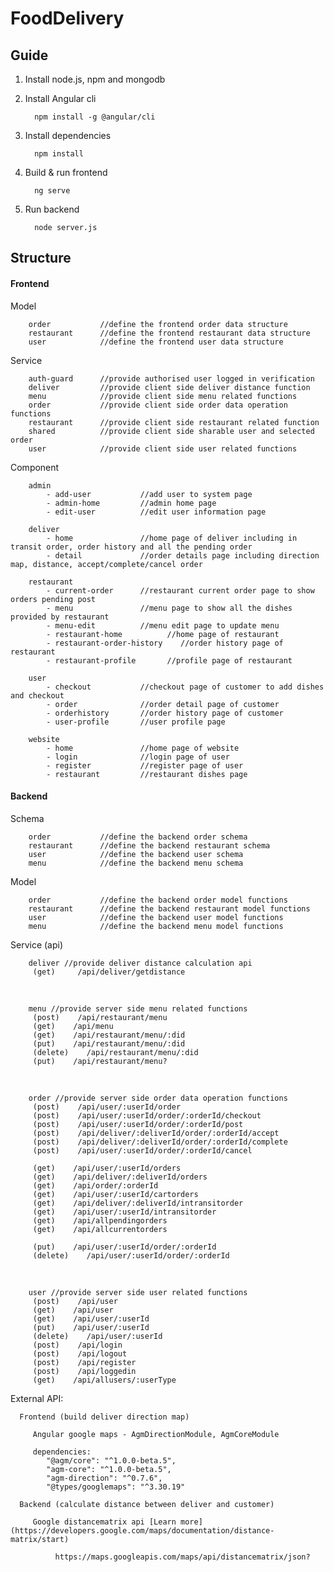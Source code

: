 # FoodDelivery

## Guide

   1. Install node.js, npm and mongodb
   2. Install Angular cli
   
            npm install -g @angular/cli
        
   3. Install dependencies
   
            npm install
        
   4. Build & run frontend
   
            ng serve
        
   5. Run backend
   
            node server.js
        
## Structure

#### Frontend
    
   Model
   
        order           //define the frontend order data structure
        restaurant      //define the frontend restaurant data structure
        user            //define the frontend user data structure
   Service
   
        auth-guard      //provide authorised user logged in verification
        deliver         //provide client side deliver distance function
        menu            //provide client side menu related functions
        order           //provide client side order data operation functions
        restaurant      //provide client side restaurant related function
        shared          //provide client side sharable user and selected order
        user            //provide client side user related functions
   Component
   
        admin
            - add-user           //add user to system page
            - admin-home         //admin home page
            - edit-user          //edit user information page
            
        deliver
            - home               //home page of deliver including in transit order, order history and all the pending order
            - detail             //order details page including direction map, distance, accept/complete/cancel order
            
        restaurant
            - current-order      //restaurant current order page to show orders pending post
            - menu               //menu page to show all the dishes provided by restaurant
            - menu-edit          //menu edit page to update menu
            - restaurant-home          //home page of restaurant
            - restaurant-order-history    //order history page of restaurant
            - restaurant-profile       //profile page of restaurant
            
        user
            - checkout           //checkout page of customer to add dishes and checkout
            - order              //order detail page of customer
            - orderhistory       //order history page of customer
            - user-profile       //user profile page
            
        website
            - home               //home page of website
            - login              //login page of user
            - register           //register page of user
            - restaurant         //restaurant dishes page

#### Backend
    
   Schema
   
        order           //define the backend order schema
        restaurant      //define the backend restaurant schema
        user            //define the backend user schema
        menu            //define the backend menu schema  
   Model
   
        order           //define the backend order model functions
        restaurant      //define the backend restaurant model functions
        user            //define the backend user model functions
        menu            //define the backend menu model functions
   Service (api)
   
        deliver //provide deliver distance calculation api
         (get)     /api/deliver/getdistance
<br>
        
        menu //provide server side menu related functions
         (post)    /api/restaurant/menu
         (get)    /api/menu
         (get)    /api/restaurant/menu/:did
         (put)    /api/restaurant/menu/:did
         (delete)    /api/restaurant/menu/:did
         (put)    /api/restaurant/menu?
<br>   

        order //provide server side order data operation functions
         (post)    /api/user/:userId/order
         (post)    /api/user/:userId/order/:orderId/checkout
         (post)    /api/user/:userId/order/:orderId/post
         (post)    /api/deliver/:deliverId/order/:orderId/accept
         (post)    /api/deliver/:deliverId/order/:orderId/complete
         (post)    /api/user/:userId/order/:orderId/cancel

         (get)    /api/user/:userId/orders
         (get)    /api/deliver/:deliverId/orders
         (get)    /api/order/:orderId
         (get)    /api/user/:userId/cartorders
         (get)    /api/deliver/:deliverId/intransitorder
         (get)    /api/user/:userId/intransitorder
         (get)    /api/allpendingorders
         (get)    /api/allcurrentorders
         
         (put)    /api/user/:userId/order/:orderId
         (delete)    /api/user/:userId/order/:orderId

<br>

        user //provide server side user related functions
         (post)    /api/user
         (get)    /api/user
         (get)    /api/user/:userId
         (put)    /api/user/:userId
         (delete)    /api/user/:userId
         (post)    /api/login
         (post)    /api/logout
         (post)    /api/register
         (post)    /api/loggedin
         (get)    /api/allusers/:userType


   External API:
   
      Frontend (build deliver direction map)

         Angular google maps - AgmDirectionModule, AgmCoreModule

         dependencies:
            "@agm/core": "^1.0.0-beta.5",
            "agm-core": "^1.0.0-beta.5",
            "agm-direction": "^0.7.6",
            "@types/googlemaps": "^3.30.19"

      Backend (calculate distance between deliver and customer)

         Google distancematrix api [Learn more](https://developers.google.com/maps/documentation/distance-matrix/start)

              https://maps.googleapis.com/maps/api/distancematrix/json?


